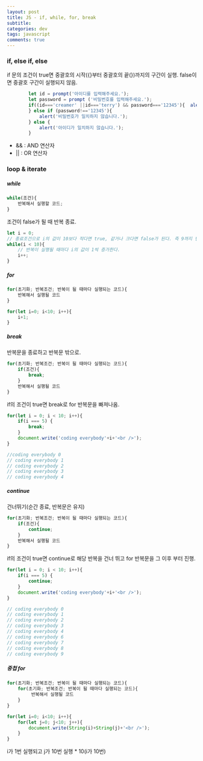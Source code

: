 ```yaml
---  
layout: post
title: JS - if, while, for, break
subtitle:
categories: dev
tags: javascript
comments: true
---
```


### if, else if, else
 if 문의 조건이 true면 중괄호의 시작({}부터 중괄호의 끝(})까지의 구간이 실행. false이면 중괄호 구간이 실행되지 않음.

```javascript
        let id = prompt('아이디를 입력해주세요.');
        let password = prompt ('비밀번호를 입력해주세요.');
        if((id==='creamer' ||id==='terry') && password==='12345'){  alert('로그인 성공');
        } else if (password!=='12345'){
            alert('비밀번호가 일치하지 않습니다.');
        } else {
            alert('아이디가 일치하지 않습니다.');
        }
```

- && : AND 연산자
- || : OR 연산자

### loop & iterate


##### while

```javascript
while(조건){
    반복해서 실행할 코드;
}
```
조건이 false가 될 때 반복 종료.

```javascript
let i = 0;
// 종료조건으로 i의 값이 10보다 작다면 true, 같거나 크다면 false가 된다. 즉 9까지 반복한다.
while(i < 10){
    // 반복이 실행될 때마다 i의 값이 1씩 증가한다.
    i++;
}
```

##### for 

```javascript
for(초기화; 반복조건; 반복이 될 때마다 실행되는 코드){
    반복해서 실행될 코드
}
```


```javascript
for(let i=0; i<10; i++){
    i+1;
}
```

##### break
반복문을 종료하고 반복문 밖으로.

```javascript
for(초기화; 반복조건; 반복이 될 때마다 실행되는 코드){
    if(조건){
        break;
    }
    반복해서 실행될 코드
}
```
if의 조건이 true면 break로 for 반복문을 빠져나옴.

```javascript
for(let i = 0; i < 10; i++){
    if(i === 5) {
        break;
    }
    document.write('coding everybody'+i+'<br />');
}

//coding everybody 0
// coding everybody 1
// coding everybody 2
// coding everybody 3
// coding everybody 4
```

##### continue

건너뛰기(순간 종료, 반복문은 유지)

```javascript
for(초기화; 반복조건; 반복이 될 때마다 실행되는 코드){
    if(조건){
        continue;
    }
    반복해서 실행될 코드
}
```
if의 조건이 true면 continue로 해당 반복을 건너 뛰고 for 반복문을 그 이후 부터 진행.

```javascript
for(let i = 0; i < 10; i++){
    if(i === 5) {
        continue;
    }
    document.write('coding everybody'+i+'<br />');
}

// coding everybody 0
// coding everybody 1
// coding everybody 2
// coding everybody 3
// coding everybody 4
// coding everybody 6
// coding everybody 7
// coding everybody 8
// coding everybody 9
```

##### 중첩 for

```javascript
for(초기화; 반복조건; 반복이 될 때마다 실행되는 코드){
    for(초기화; 반복조건; 반복이 될 때마다 실행되는 코드){
         반복해서 실행될 코드
    }
}
```

```javascript
for(let i=0; i<10; i++){
    for(let j=0; j<10; j++){
        document.write(String(i)+String(j)+'<br />');
    }
}
```
i가 1번 실행되고 j가 10번 실행 * 10(i가 10번)
